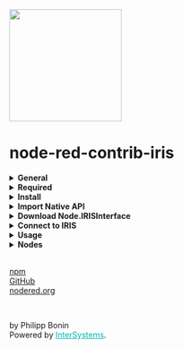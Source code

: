 
<img src="https://raw.githubusercontent.com/phil1436/node-red-contrib-iris/master/src/InterSystemsLogo.png" width = "200">
<h1>node-red-contrib-iris</h1>
<details>
    <summary><b>General</b></summary>
    <p>
       An interface for <a href = 'https://nodered.org/'>Node-RED</a> to <a href = 'https://www.intersystems.com/data-platform/'>InterSystems IRIS Data Platform</a>.
    </p>
</details>

<details>
    <summary><b>Required</b></summary>
    <p>
        <ul>
            <li><a href="https://docs.intersystems.com/irislatest/csp/docbook/DocBook.UI.Page.cls?KEY=PAGE_nodejs_native">Native API</a> installed in Node-RED.</li>
            <li><a href = "https://github.com/phil1436/node-red-iris/tree/master/ObjectScript">Node.IRISInterface</a> (v 1.3) class installed in Intersystems IRIS.</li>
        </ul>
    </p>
</details>

<details>
    <summary><b>Install</b></summary>
    <p>
       Either use the <i>Node-RED Menu - Manage Palette - Install</i>, or run the following command in your Node-RED user directory - typically <code>~/.node-red</code>

```shell
npm i node-red-contrib-iris
``` 
    
</p>
</details>

<details>
    <summary><b>Import Native API</b></summary>
    <p>
        In <code>~/.node-red/settings.js</code> add module in <code>functionGlobalContext</code>
        
<pre>
functionGlobalContext: {
    iris:require('C:/InterSystems/IRIS/dev/nodejs/intersystems-iris-native')
}
</pre>
</p>
</details>

<details>
    <summary><b>Download Node.IRISInterface</b></summary>
    <p>
        Go to <a href = 'https://raw.githubusercontent.com/phil1436/node-red-contrib-iris/master/ObjectScript/Node.IRISInterface.cls'>raw.githubusercontent</a>. Do a right click on page and choose <i>Save Page As...</i> . Import the class into Intersystems IRIS. When you only operate in one namespace, import the class into this namespace. When you have multiple namespaces you want to have access, map the class to namespace <b>%ALL</b>.
    </p>
</details>

<details>  
    <summary><b>Connect to IRIS</b></summary>
    <p>
        Set connection properties via the node properties. The Node will build a connection when you deploy and will hold that connection up until you redeploy or disconnect manually.
    </p>
        <img src = "https://raw.githubusercontent.com/phil1436/node-red-contrib-iris/master/src/NodeProps.png" width = "400">
    <p>
    You can set the default properties in <code>~/.node-red/node_modules/node-red-contrib-iris/ServerProperties.json</code>.
    </p>
</details>

<details>  
    <summary><b>Usage</b></summary>
    <p>
         The nodes are secure against SQL injection by parametrize the statements.
    </p>
    <p>
         Pass the SQL statement as a string in the <b>msg.data</b> field and the nodes will parameterize the statement itself.
    </p>
<pre>
msg.data = "SELECT * FROM NodeRed.Person WHERE Age >= 42 AND Name = 'Max' "
</pre>
Or parameterized statement:
<pre>
msg.data = { 
    "sql": "SELECT * FROM NodeRed.Person WHERE Age >= ? AND Name = ? ",
    "values": [42, "Max"]
}
</pre>
</details>

<details>
    <summary><b>Nodes</b></summary>
    <p>
        <ul>
            <li><b>IRIS</b>: A Node for executing DML statements such as SELECT, UPDATE, INSERT and DELETE and DDL statements such as CREATE, ALTER and DROP in Intersystems IRIS.</li>
            <li><b>IRIS_CREATE</b>: Creates a class in Intersystems IRIS.</li>
            <li><b>IRIS_DELETE_CLASS</b>: Deletes a class in Intersystems IRIS.</li>
            <li><b>IRIS_INSERT</b>: A Node for only SQL-INSERT-Statements. Can also generate the class, if it does not already exists, based on the statement.</li>
            <li><b>IRIS_OO</b>: Can insert a hierarchical JSON-Object.</li>
            <li><b>IRIS_CALL</b>: Call Intersystems IRIS classmethods.</li>
        </ul>
    </p>
    <img src = "https://raw.githubusercontent.com/phil1436/node-red-contrib-iris/master/src/NodesOverview.png" width = "200">

<p> See Node description for further informations.</p>
</details>


<p>
<br>
<a href= "https://www.npmjs.com/package/node-red-contrib-iris">npm</a><br>
<a href= "https://github.com/phil1436/node-red-contrib-iris">GitHub</a><br>
<a href= "https://flows.nodered.org/node/node-red-contrib-iris">nodered.org</a>
</p>
<br>
<p>by Philipp Bonin<br>Powered by <a href= "https://www.intersystems.com/" style="color: #00b4ae">InterSystems</a>.</p>